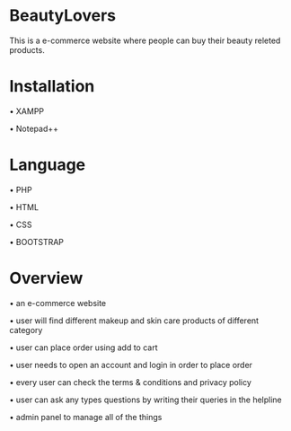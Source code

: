 # BeautyLovers
This is a e-commerce website where people can buy their beauty releted products.

# Installation
• XAMPP

• Notepad++

# Language
• PHP

• HTML

• CSS

• BOOTSTRAP

# Overview
• an e-commerce website

• user will find different makeup and skin care products of different category

• user can place order using add to cart

• user needs to open an account and login in order to place order

• every user can check the terms & conditions and privacy policy

• user can ask any types questions by writing their queries in the helpline

• admin panel to manage all of the things
